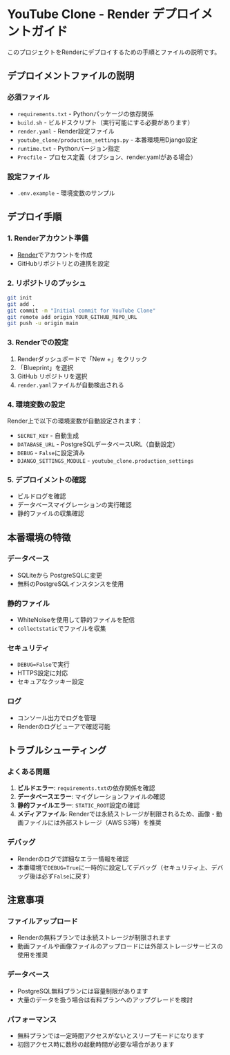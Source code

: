 # YouTube Clone - Render デプロイメントガイド

このプロジェクトをRenderにデプロイするための手順とファイルの説明です。

## デプロイメントファイルの説明

### 必須ファイル
- `requirements.txt` - Pythonパッケージの依存関係
- `build.sh` - ビルドスクリプト（実行可能にする必要があります）
- `render.yaml` - Render設定ファイル
- `youtube_clone/production_settings.py` - 本番環境用Django設定
- `runtime.txt` - Pythonバージョン指定
- `Procfile` - プロセス定義（オプション、render.yamlがある場合）

### 設定ファイル
- `.env.example` - 環境変数のサンプル

## デプロイ手順

### 1. Renderアカウント準備
- [Render](https://render.com/)でアカウントを作成
- GitHubリポジトリとの連携を設定

### 2. リポジトリのプッシュ
```bash
git init
git add .
git commit -m "Initial commit for YouTube Clone"
git remote add origin YOUR_GITHUB_REPO_URL
git push -u origin main
```

### 3. Renderでの設定
1. Renderダッシュボードで「New +」をクリック
2. 「Blueprint」を選択
3. GitHub リポジトリを選択
4. `render.yaml`ファイルが自動検出される

### 4. 環境変数の設定
Render上で以下の環境変数が自動設定されます：
- `SECRET_KEY` - 自動生成
- `DATABASE_URL` - PostgreSQLデータベースURL（自動設定）
- `DEBUG` - `False`に設定済み
- `DJANGO_SETTINGS_MODULE` - `youtube_clone.production_settings`

### 5. デプロイメントの確認
- ビルドログを確認
- データベースマイグレーションの実行確認
- 静的ファイルの収集確認

## 本番環境の特徴

### データベース
- SQLiteから PostgreSQLに変更
- 無料のPostgreSQLインスタンスを使用

### 静的ファイル
- WhiteNoiseを使用して静的ファイルを配信
- `collectstatic`でファイルを収集

### セキュリティ
- `DEBUG=False`で実行
- HTTPS設定に対応
- セキュアなクッキー設定

### ログ
- コンソール出力でログを管理
- Renderのログビューアで確認可能

## トラブルシューティング

### よくある問題
1. **ビルドエラー**: `requirements.txt`の依存関係を確認
2. **データベースエラー**: マイグレーションファイルの確認
3. **静的ファイルエラー**: `STATIC_ROOT`設定の確認
4. **メディアファイル**: Renderでは永続ストレージが制限されるため、画像・動画ファイルには外部ストレージ（AWS S3等）を推奨

### デバッグ
- Renderのログで詳細なエラー情報を確認
- 本番環境で`DEBUG=True`に一時的に設定してデバッグ（セキュリティ上、デバッグ後は必ず`False`に戻す）

## 注意事項

### ファイルアップロード
- Renderの無料プランでは永続ストレージが制限されます
- 動画ファイルや画像ファイルのアップロードには外部ストレージサービスの使用を推奨

### データベース
- PostgreSQL無料プランには容量制限があります
- 大量のデータを扱う場合は有料プランへのアップグレードを検討

### パフォーマンス
- 無料プランでは一定時間アクセスがないとスリープモードになります
- 初回アクセス時に数秒の起動時間が必要な場合があります